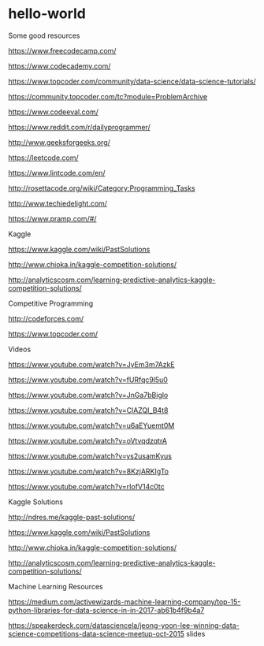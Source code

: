 # hello-world
Some good resources

https://www.freecodecamp.com/

https://www.codecademy.com/

https://www.topcoder.com/community/data-science/data-science-tutorials/

https://community.topcoder.com/tc?module=ProblemArchive

https://www.codeeval.com/

https://www.reddit.com/r/dailyprogrammer/

http://www.geeksforgeeks.org/

https://leetcode.com/

https://www.lintcode.com/en/

http://rosettacode.org/wiki/Category:Programming_Tasks

http://www.techiedelight.com/

https://www.pramp.com/#/

Kaggle

https://www.kaggle.com/wiki/PastSolutions

http://www.chioka.in/kaggle-competition-solutions/

http://analyticscosm.com/learning-predictive-analytics-kaggle-competition-solutions/

Competitive Programming

http://codeforces.com/

https://www.topcoder.com/

Videos

https://www.youtube.com/watch?v=JyEm3m7AzkE

https://www.youtube.com/watch?v=fURfqc9l5u0

https://www.youtube.com/watch?v=JnGa7bBiglo

https://www.youtube.com/watch?v=ClAZQI_B4t8

https://www.youtube.com/watch?v=u6aEYuemt0M

https://www.youtube.com/watch?v=oVtvqdzqtrA

https://www.youtube.com/watch?v=ys2usamKyus

https://www.youtube.com/watch?v=8KzjARKIgTo

https://www.youtube.com/watch?v=rIofV14c0tc


Kaggle Solutions

http://ndres.me/kaggle-past-solutions/

https://www.kaggle.com/wiki/PastSolutions

http://www.chioka.in/kaggle-competition-solutions/

http://analyticscosm.com/learning-predictive-analytics-kaggle-competition-solutions/

Machine Learning Resources

https://medium.com/activewizards-machine-learning-company/top-15-python-libraries-for-data-science-in-in-2017-ab61b4f9b4a7

https://speakerdeck.com/datasciencela/jeong-yoon-lee-winning-data-science-competitions-data-science-meetup-oct-2015  slides
